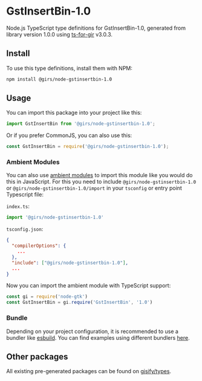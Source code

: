
# GstInsertBin-1.0

Node.js TypeScript type definitions for GstInsertBin-1.0, generated from library version 1.0.0 using [ts-for-gir](https://github.com/gjsify/ts-for-gir) v3.0.3.


## Install

To use this type definitions, install them with NPM:
```bash
npm install @girs/node-gstinsertbin-1.0
```

## Usage

You can import this package into your project like this:
```ts
import GstInsertBin from '@girs/node-gstinsertbin-1.0';
```

Or if you prefer CommonJS, you can also use this:
```ts
const GstInsertBin = require('@girs/node-gstinsertbin-1.0');
```

### Ambient Modules

You can also use [ambient modules](https://github.com/gjsify/ts-for-gir/tree/main/packages/cli#ambient-modules) to import this module like you would do this in JavaScript.
For this you need to include `@girs/node-gstinsertbin-1.0` or `@girs/node-gstinsertbin-1.0/import` in your `tsconfig` or entry point Typescript file:

`index.ts`:
```ts
import '@girs/node-gstinsertbin-1.0'
```

`tsconfig.json`:
```json
{
  "compilerOptions": {
    ...
  },
  "include": ["@girs/node-gstinsertbin-1.0"],
  ...
}
```

Now you can import the ambient module with TypeScript support: 

```ts
const gi = require('node-gtk')
const GstInsertBin = gi.require('GstInsertBin', '1.0')
```


### Bundle

Depending on your project configuration, it is recommended to use a bundler like [esbuild](https://esbuild.github.io/). You can find examples using different bundlers [here](https://github.com/gjsify/ts-for-gir/tree/main/examples).

## Other packages

All existing pre-generated packages can be found on [gjsify/types](https://github.com/gjsify/types).

